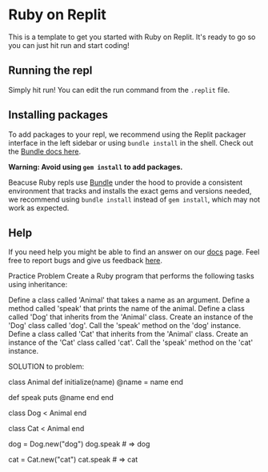 # Ruby on Replit

This is a template to get you started with Ruby on Replit. It's ready to go so you can just hit run and start coding!

## Running the repl

Simply hit run! You can edit the run command from the `.replit` file.

## Installing packages

To add packages to your repl, we recommend using the Replit packager interface in the left sidebar or using `bundle install` in the shell. Check out the [Bundle docs here](https://bundler.io/guides/getting_started.html).

**Warning: Avoid using `gem install` to add packages.**

Beacuse Ruby repls use [Bundle](https://bundler.io/) under the hood to provide a consistent environment that tracks and installs the exact gems and versions needed, we recommend using `bundle install` instead of `gem install`, which may not work as expected.

## Help

If you need help you might be able to find an answer on our [docs](https://docs.replit.com) page. Feel free to report bugs and give us feedback [here](https://replit.com/support).

Practice Problem
Create a Ruby program that performs the following tasks using inheritance:

Define a class called 'Animal' that takes a name as an argument.
Define a method called 'speak' that prints the name of the animal.
Define a class called 'Dog' that inherits from the 'Animal' class.
Create an instance of the 'Dog' class called 'dog'.
Call the 'speak' method on the 'dog' instance.
Define a class called 'Cat' that inherits from the 'Animal' class.
Create an instance of the 'Cat' class called 'cat'.
Call the 'speak' method on the 'cat' instance.

SOLUTION to problem:

class Animal
  def initialize(name)
    @name = name
  end

  def speak
    puts @name
  end
end

class Dog < Animal
end

class Cat < Animal
end

dog = Dog.new("dog")
dog.speak # => dog

cat = Cat.new("cat")
cat.speak # => cat
